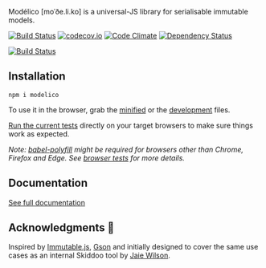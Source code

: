 Modélico \[moˈðe.li.ko\] is a universal-JS library for serialisable immutable
models.

[![Build Status](https://travis-ci.org/javiercejudo/modelico.svg?branch=master)](https://travis-ci.org/javiercejudo/modelico)
[![codecov.io](https://codecov.io/github/javiercejudo/modelico/coverage.svg?branch=master)](https://codecov.io/github/javiercejudo/modelico?branch=master)
[![Code Climate](https://codeclimate.com/github/javiercejudo/modelico/badges/gpa.svg)](https://codeclimate.com/github/javiercejudo/modelico)
[![Dependency Status](https://gemnasium.com/badges/github.com/javiercejudo/modelico.svg)](https://gemnasium.com/github.com/javiercejudo/modelico)

[![Build Status](https://saucelabs.com/browser-matrix/modelico.svg)](https://saucelabs.com/u/modelico)

## Installation

    npm i modelico

To use it in the browser, grab the [minified](dist/modelico.min.js) or the
[development](dist/modelico.js) files.

[Run the current tests](https://rawgit.com/javiercejudo/modelico/master/test/browser/index.html)
directly on your target browsers to make sure things work as expected.

*Note: [babel-polyfill](https://babeljs.io/docs/usage/polyfill/) might be
required for browsers other than Chrome, Firefox and Edge.
See [browser tests](test/browser) for more details.*

## Documentation

[See full documentation](https://javiercejudo.gitbooks.io/modelico/content/)

## Acknowledgments :bow:

Inspired by [Immutable.js](https://github.com/facebook/immutable-js),
[Gson](https://github.com/google/gson) and initially designed to cover
the same use cases as an internal Skiddoo tool by
[Jaie Wilson](https://github.com/jaiew).
